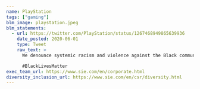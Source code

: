 ```yaml
---
name: PlayStation
tags: ["gaming"]
blm_image: playstation.jpeg
blm_statements:
  - url: https://twitter.com/PlayStation/status/1267468949865639936
    date_posted: 2020-06-01
    type: Tweet
    raw_text: >
      We denounce systemic racism and violence against the Black community. We will continue to work towards a future marked by empathy and inclusion and stand with our Black creators, players, employees, families, and friends.

      #BlackLivesMatter
exec_team_url: https://www.sie.com/en/corporate.html
diversity_inclusion_url: https://www.sie.com/en/csr/diversity.html
---
```

